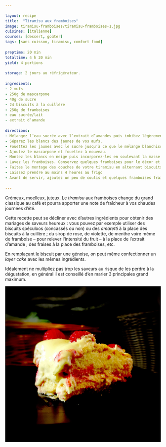 ```yaml
---

layout: recipe
title:  "Tiramisu aux framboises"
image: tiramisu-framboises/tiramisu-framboises-1.jpg
cuisines: [italienne]
courses: [dessert, goûter]
tags: [sans cuisson, tiramisu, comfort food]

preptime: 20 min
totaltime: 4 h 20 min
yield: 4 portions

storage: 2 jours au réfrigérateur.

ingredients:
- 2 œufs
- 250g de mascarpone
- 40g de sucre
- 24 biscuits à la cuillère
- 250g de framboises
- eau sucrée/lait
- extrait d’amande

directions:
- Mélangez l’eau sucrée avec l’extrait d’amandes puis imbibez légèrement vos biscuits à la cuillère.
- Séparez les blancs des jaunes de vos œufs. 
- Fouettez les jaunes avec le sucre jusqu’à ce que le mélange blanchisse. On ne recherche pas le volume ici, on l’amènera plus tard avec les blancs en neige. 
- Ajoutez le mascarpone et fouettez à nouveau.
- Montez les blancs en neige puis incorporez-les en soulevant la masse à la maryse jusqu’à obtenir une crème homogène.
- Lavez les framboises. Conservez quelques framboises pour le décor et mixez/écrasez les autres. Si vous préférez un coulis lisse, n'hésitez pas à le filtrer au tamis. 
- Faites le montage des couches de votre tiramisu en alternant biscuits, crème au mascarpone et coulis/purée de framboises.
- Laissez prendre au moins 4 heures au frigo
- Avant de servir, ajoutez un peu de coulis et quelques framboises fraiches sur votre tiramisu. Vous pouvez également agrémenter de sucre glace et/ou de feuilles de menthes, de spéculoos ou pistaches concassées, de cacao en poudre, des brisures ou copeaux de chocolat noir, de zestes de citron, etc.

---
```


Crémeux, moelleux, juteux. Le <i lang="en">tiramisu</i> aux framboises change du grand classique au café et pourra apporter une note de fraîcheur à vos chaudes journées d’été.

Cette recette peut se décliner avec d’autres ingrédients pour obtenir des mariages de saveurs heureux&nbsp;: vous pouvez par exemple utiliser des biscuits spéculoos (concassés ou non) ou des <i lang="it">amaretti</i> à la place des biscuits à la cuillère&nbsp;; du sirop de rose, de violette, de menthe voire même de framboise – pour relever l'intensité du fruit – à la place de l’extrait d’amande&nbsp;; des fraises à la place des framboises, etc. 

En remplaçant le biscuit par une génoise, on peut même confectionner un <i lang="en">layer cake</i> avec les mêmes ingrédients. 

Idéalement ne multipliez pas trop les saveurs au risque de les perdre à la dégustation, en général il est conseillé d’en marier 3&nbsp;principales grand maximum. 

![Ultra crémeux, avec un biscuit tout doux bien mou, et des framboises juteuses juste comme il faut. Ça change du tiramisu au café, et les framboises apportent une texture supplémentaire à la mâche.](../images/tiramisu-framboises/tiramisu-framboises-2.jpg)